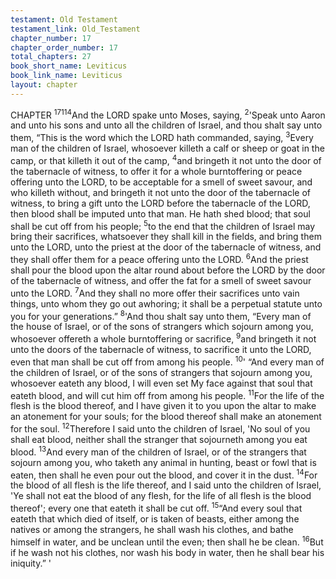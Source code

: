 ```yaml
---
testament: Old Testament
testament_link: Old_Testament
chapter_number: 17
chapter_order_number: 17
total_chapters: 27
book_short_name: Leviticus
book_link_name: Leviticus
layout: chapter
---
```


CHAPTER <sup>17</sup><sup>114</sup>And the LORD spake unto Moses, saying, <sup>2</sup>'Speak unto Aaron and unto his sons
and unto all the children of Israel, and thou shalt say unto them, “This is the word
which  the  LORD  hath  commanded,  saying, <sup>3</sup>Every  man  of  the  children  of  Israel,
whosoever killeth a calf or sheep or goat in the camp, or that killeth it out of the camp,
<sup>4</sup>and bringeth it not unto the door of the tabernacle of witness, to offer it for a whole
burnt­offering or peace offering unto the LORD, to be acceptable for a smell of sweet
savour, and who killeth without, and bringeth it not unto the door of the tabernacle of
witness, to bring a gift unto the LORD before the tabernacle of the LORD, then blood
shall be imputed unto that man. He hath shed blood; that soul shall be cut off from his
people; <sup>5</sup>to the end that the children of Israel may bring their sacrifices, whatsoever they
shall kill in the fields, and bring them unto the LORD, unto the priest at the door of the
tabernacle of witness, and they shall offer them for a peace offering unto the LORD.
<sup>6</sup>And the priest shall pour the blood upon the altar round about before the LORD by the
door of the tabernacle of witness, and offer the fat for a smell of sweet savour unto the
LORD. <sup>7</sup>And they shall no more offer their sacrifices unto vain things, unto whom they
go out a­whoring; it shall be a perpetual statute unto you for your generations.”
<sup>8</sup>'And thou shalt say unto them, “Every man of the house of Israel, or of the sons
of strangers which sojourn among you, whosoever offereth a whole burnt­offering or
sacrifice, <sup>9</sup>and bringeth it not unto the doors of the tabernacle of witness, to sacrifice it
unto the LORD, even that man shall be cut off from among his people. 
<sup>10</sup>' “And every man of the children of Israel, or of the sons of strangers that
sojourn among you, whosoever eateth any blood, I will even set My face against that
soul that eateth blood, and will cut him off from among his people. <sup>11</sup>For the life of the
flesh is the blood thereof, and I have given it to you upon the altar to make an
atonement for your souls; for the blood thereof shall make an atonement for the soul.
<sup>12</sup>Therefore I said unto the children of Israel, 'No soul of you shall eat blood, neither
shall the stranger that sojourneth among you eat blood. <sup>13</sup>And every man of the
children of Israel, or of the strangers that sojourn among you, who taketh any animal in
hunting, beast or fowl that is eaten, then shall he even pour out the blood, and cover it
in the dust. <sup>14</sup>For the blood of all flesh is the life thereof, and I said unto the children of
Israel, 'Ye shall not eat the blood of any flesh, for the life of all flesh is the blood thereof';
every one that eateth it shall be cut off. 
<sup>15</sup>“And every soul that eateth that which died of itself, or is taken of beasts,
either among the natives or among the strangers, he shall wash his clothes, and bathe
himself in water, and be unclean until the even; then shall he be clean. <sup>16</sup>But if he
wash not his clothes, nor wash his body in water, then he shall bear his iniquity.” '